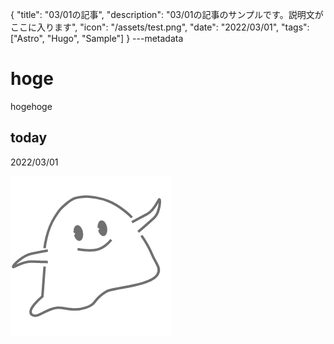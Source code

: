 {
  "title": "03/01の記事",
  "description": "03/01の記事のサンプルです。説明文がここに入ります",
  "icon": "/assets/test.png",
  "date": "2022/03/01",
  "tags": ["Astro", "Hugo", "Sample"]
}
---metadata

# hoge
hogehoge

## today
2022/03/01

![img](/assets/test.png)